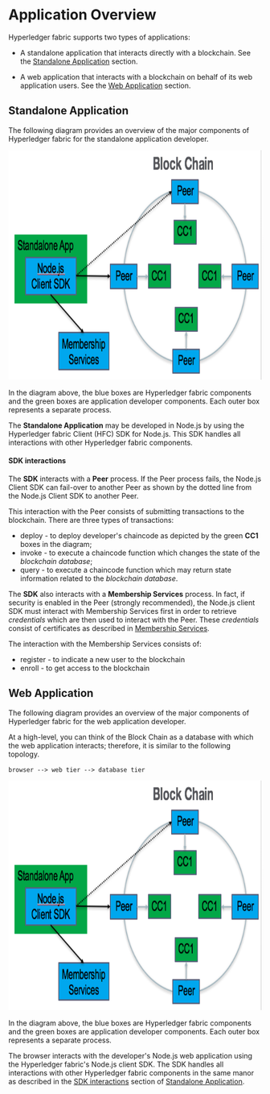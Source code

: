 # Application Overview

Hyperledger fabric supports two types of applications:

   * A standalone application that interacts directly with a blockchain.
     See the [Standalone Application](#standaloneApp) section.

   * A web application that interacts with a blockchain on behalf of its web application users.
     See the [Web Application](#webApp) section.

<a name="standaloneApp"></a>
## Standalone Application

The following diagram provides an overview of the major components of Hyperledger fabric for the standalone application developer.

<img src="../images/standalone-app-developer.png" width="900" height="456">

In the diagram above, the blue boxes are Hyperledger fabric components and the green boxes are application developer components.  Each outer box represents a separate process.

The **Standalone Application** may be developed in Node.js by using the Hyperledger fabric Client (HFC) SDK for Node.js.  This SDK handles all interactions with other Hyperledger fabric components.

<a name="sdk-interactions"></a>
#### SDK interactions

The **SDK** interacts with a **Peer** process.  If the Peer process fails, the Node.js Client SDK can fail-over to another Peer as shown by the dotted line from the Node.js Client SDK to another Peer.

This interaction with the Peer consists of submitting transactions to the blockchain.  There are three types of transactions:

 * deploy - to deploy developer's chaincode as depicted by the green **CC1** boxes in the diagram;
 * invoke - to execute a chaincode function which changes the state of the *blockchain database*;
 * query - to execute a chaincode function which may return state information related to the *blockchain database*.

The **SDK** also interacts with a **Membership Services** process.  In fact, if security is enabled in the Peer (strongly recommended), the Node.js client SDK must interact with Membership Services first in order to retrieve *credentials* which are then used to interact with the Peer.  These *credentials* consist of certificates as described in [Membership Services](membership-services.md).

The interaction with the Membership Services consists of:

 * register - to indicate a new user to the blockchain
 * enroll - to get access to the blockchain

<a name="webApp"></a>
## Web Application

The following diagram provides an overview of the major components of Hyperledger fabric for the web application developer.

At a high-level, you can think of the Block Chain as a database with which the web application interacts; therefore, it is similar to the following topology.

```
browser --> web tier --> database tier

```

<img src="../images/web-app-developer.png" width="900" height="456">

In the diagram above, the blue boxes are Hyperledger fabric components and the green boxes are application developer components.  Each outer box represents a separate process.

The browser interacts with the developer's Node.js web application using the Hyperledger fabric's Node.js client SDK.  The SDK handles all interactions with other Hyperledger fabric components in the same manor as described in the [SDK interactions](#sdk-interactions) section of [Standalone Application](#standaloneApp).
